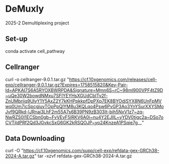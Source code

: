 # DeMuxly
2025-2 Demultiplexing project

## Set-up
conda activate cell_pathway

## Cellranger 
curl -o cellranger-9.0.1.tar.gz "https://cf.10xgenomics.com/releases/cell-exp/cellranger-9.0.1.tar.gz?Expires=1758515820&Key-Pair-Id=APKAI7S6A5RYOXBWRPDA&Signature=Mmn6S~rC~98ml900VPF4tZ9D~uQe30W2bowdNMxu7SFIYEYHsXGUdCbITv2f-ZnUMbriiq9UlyY1Y5AxZ2Y7kKHPpkkpfDpPXp7EK8BYOdjSYX8N6UnFpMVwq0Um7icSpcgjuvTOpPpQlYM8u3KQLqo4Psw6PvGP3Ao3YnYSurXXYSMoJvf9QRkd-lJRnaj3LhF2m55A7s6B39PN9zB303It-bih5NxV1z7~zq-NwRZS0l1ECSbn0gb~FvVEvF5IRKV6A0i~nu4Y2EJIlL~yYDV0tigc2a~DSo7oCVTjldPRf2Qd3JGvkcSxG6GK2kRSQOJP~yo24KnzeA1PSqie7g__"

## Data Downloading
curl -O "https://cf.10xgenomics.com/supp/cell-exp/refdata-gex-GRCh38-2024-A.tar.gz"
tar -xzvf refdata-gex-GRCh38-2024-A.tar.gz


